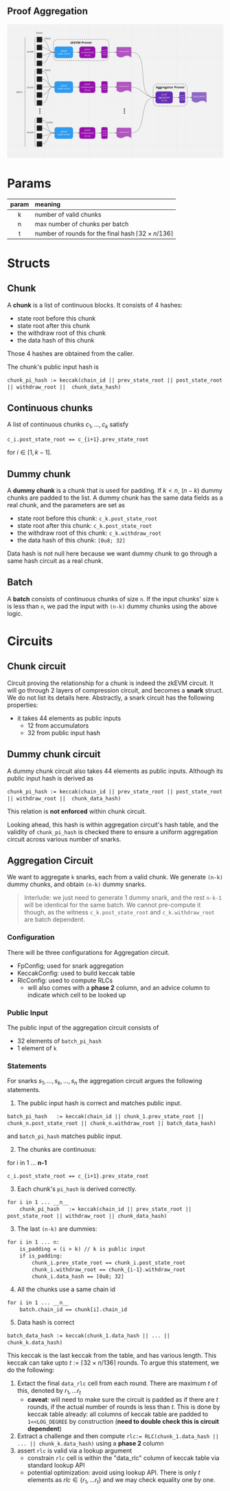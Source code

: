 Proof Aggregation
-----

![Architecture](./figures/architecture.png)
<!-- 
This repo does proof aggregations for zkEVM proofs.

## zkEVM circuit
A zkEVM circuits generates a ZK proof for a chunk of blocks. It takes 64 field elements as its public input, consist of 
- chunk's data hash digest: each byte is encoded in an Fr element
- chunk's public input hash digest: each byte is encoded in an Fr element
The total size for a public input is 64 bytes, encoded in 64 Fr element

For the ease of testing, this repo implements a `MockCircuit` which hash same public input APIs as a zkEVM circuit. 

## First compression circuit
The first compression circuit takes in a fresh snark proof and generates a new (potentially small) snark proof. 
The public inputs to the new snark proof consists of 
- 12 elements from the accumulators
    - an accumulator consists of 2 G1 elements, which are the left and right inputs to the pairing
    - this is treated as 4 Fq elements, each decomposed into 3 limbs and encoded in Fr  
- 64 elements from previous snark
    - re-expose the same public inputs as the original snark

The first compression circuit is configured [wide config file](./configs/compression_wide.config).

## Second compression circuit

The second compression circuit takes in a compressed snark proof and generates a new (potentially small) snark proof. 
The public inputs to the new snark proof consists of 
- 12 elements from the accumulators
    - an accumulator consists of 2 G1 elements, which are the left and right inputs to the pairing
    - this is treated as 4 Fq elements, each decomposed into 3 limbs and encoded in Fr  
    - accumulator from the previous snark is accumulated into the current accumulator
- 64 elements from previous snark
    - skipping the first 12 elements which are previous accumulator, as they are already accumulated
    - re-expose the rest 64 field elements as the public inputs 

The second compression circuit is configured [thin config file](./configs/compression_thin.config).

## Aggregation circuit
An aggregation circuit takes in a batch of `k` proofs, each for a chunk of blocks. 
It generates a single proof asserting the validity of all the proofs. 

It also performs public input aggregation, i.e., reducing the `64k` public elements  into a fixed number of `144` elements:
- 12 elements from accumulators, which accumulates all the previous `k` accumulators from each snark
- 132 elements from the hashes
    - first_chunk_prev_state_root: 32 Field elements
    - last_chunk_post_state_root: 32 Field elements
    - last_chunk_withdraw_root: 32 Field elements
    - batch_public_input_hash: 32 Field elements
    - chain_id: 8 Field elements

In addition, it attests that, for chunks indexed from `0` to `k-1`,
- batch_data_hash := keccak(chunk_0.data_hash || ... || chunk_k-1.data_hash) where chunk_i.data_hash is a public input to the i-th batch snark circuit
- chunk_pi_hash := keccak(chain_id || prev_state_root || post_state_root || withdraw_root || chunk_data_hash) where chunk_data_hash is a public input to the i-th batch snark circuit
- and the related field matches public input

See [public input aggregation](./src/proof_aggregation/public_input_aggregation.rs) for the details of public input aggregation. -->

<!-- # Spec for Dynamic aggregator -->

# Params
|param|meaning |
|:---:|:---|
|k | number of valid chunks|
|n | max number of chunks per batch|
|t | number of rounds for the final hash $\lceil32\times n/136\rceil$ |

# Structs

## Chunk

A __chunk__ is a list of continuous blocks. It consists of 4 hashes:
- state root before this chunk
- state root after this chunk
- the withdraw root of this chunk
- the data hash of this chunk

Those 4 hashes are obtained from the caller.

The chunk's public input hash is 
```
chunk_pi_hash := keccak(chain_id || prev_state_root || post_state_root || withdraw_root ||  chunk_data_hash)
```

## Continuous chunks

A list of continuous chunks $c_1, \dots, c_k$ satisfy
```
c_i.post_state_root == c_{i+1}.prev_state_root
```
for $i \in [1, k-1]$.

## Dummy chunk
A __dummy chunk__ is a chunk that is used for padding. 
If $k< n$, $(n-k)$ dummy chunks are padded to the list. A dummy chunk has the same data fields as a real chunk, and the parameters are set as
- state root before this chunk: `c_k.post_state_root`
- state root after this chunk: `c_k.post_state_root`
- the withdraw root of this chunk: `c_k.withdraw_root`
- the data hash of this chunk: `[0u8; 32]`

Data hash is not null here because we want dummy chunk to go through a same hash circuit as a real chunk.

## Batch

A __batch__ consists of continuous chunks of size `n`. If the input chunks' size `k` is less than `n`, we pad the input with `(n-k)` dummy chunks using the above logic.

# Circuits

## Chunk circuit

Circuit proving the relationship for a chunk is indeed the zkEVM circuit. It will go through 2 layers of compression circuit, and becomes a __snark__ struct. We do not list its details here. Abstractly, a snark circuit has the following properties:
- it takes 44 elements as public inputs 
    - 12 from accumulators
    - 32 from public input hash

## Dummy chunk circuit
A dummy chunk circuit also takes 44 elements as public inputs. Although its public input hash is derived as 
```
chunk_pi_hash := keccak(chain_id || prev_state_root || post_state_root || withdraw_root ||  chunk_data_hash)
```
This relation is __not enforced__ within chunk circuit.

Looking ahead, this hash is within aggregation circuit's hash table, and the validity of `chunk_pi_hash` is checked there to ensure a uniform aggregation circuit across various number of snarks.

## Aggregation Circuit

We want to aggregate `k` snarks, each from a valid chunk. We generate `(n-k)` dummy chunks, and obtain `(n-k)` dummy snarks. 

> Interlude: we just need to generate 1 dummy snark, and the rest `n-k-1` will be identical for the same batch. We cannot pre-compute it though, as the witness `c_k.post_state_root` and `c_k.withdraw_root` are batch dependent.

### Configuration

There will be three configurations for Aggregation circuit.
- FpConfig; used for snark aggregation
- KeccakConfig: used to build keccak table
- RlcConfig: used to compute RLCs
    - will also comes with a __phase 2__ column, and an advice column to indicate which cell to be looked up

### Public Input
The public input of the aggregation circuit consists of
- 32 elements of `batch_pi_hash`
- 1 element of `k`

### Statements
For snarks $s_1,\dots,s_k,\dots, s_n$ the aggregation circuit argues the following statements.

1. The public input hash is correct and matches public input.
```
batch_pi_hash   := keccak(chain_id || chunk_1.prev_state_root || chunk_n.post_state_root || chunk_n.withdraw_root || batch_data_hash)
```
and `batch_pi_hash` matches public input.

2. The chunks are continuous:

for i in 1 ... __n-1__
```
c_i.post_state_root == c_{i+1}.prev_state_root
```

3. Each chunk's `pi_hash` is derived correctly.
```
for i in 1 ... __n__
    chunk_pi_hash   := keccak(chain_id || prev_state_root || post_state_root || withdraw_root || chunk_data_hash)
```
3. The last `(n-k)` are dummies:
```
for i in 1 ... n:
    is_padding = (i > k) // k is public input
    if is_padding:
        chunk_i.prev_state_root == chunk_i.post_state_root 
        chunk_i.withdraw_root == chunk_{i-1}.withdraw_root
        chunk_i.data_hash == [0u8; 32]
```
4. All the chunks use a same chain id
```
for i in 1 ... __n__
    batch.chain_id == chunk[i].chain_id
```

5. Data hash is correct
```
batch_data_hash := keccak(chunk_1.data_hash || ... || chunk_k.data_hash)
```
This keccak is the last keccak from the table, and has various length.
This keccak can take upto $t:=\lceil32\times n/136\rceil$ rounds.
To argue this statement, we do the following:

1. Extact the final `data_rlc` cell from each round. There are maximum $t$ of this, denoted by $r_1,\dots r_t$
    - __caveat__: will need to make sure the circuit is padded as if there are $t$ rounds, if the actual number of rounds is less than $t$. This is done by keccak table already: 
    all columns of keccak table are padded to `1<<LOG_DEGREE` by construction (__need to double check this is circuit dependent__)
2. Extract a challenge and then compute `rlc:= RLC(chunk_1.data_hash || ... || chunk_k.data_hash)` using a __phase 2__ column
3. assert `rlc` is valid via a lookup argument
    - constrain `rlc` cell is within the "data_rlc" column of keccak table via standard lookup API
    - potential optimization: avoid using lookup API. There is only $t$ elements as $rlc \in \{r_1,\dots r_t\}$ and we may check equality one by one.


<!-- 
Circuit witnesses:
- a list of k __real__ CHUNKs, each with 44 elements of public inputs (12 from accumulators and
32 from public input hash)
    - 
    - Those 4 hashes are obtained from the caller.
    - It's public input hash is 
        - chunk_pi_hash   := keccak(chain_id || prev_state_root || post_state_root || withdraw_root ||
            chunk_data_hash)
Circuit public inputs:
- an accumulator of 12 elements
- a batch public input hash of 32 elements
- the value k, 1 element

The aggregation circuit aggregates MAX_AGG_NUM snarks.
If k < MAX_AGG_NUM, dummy snarks will be padded -->